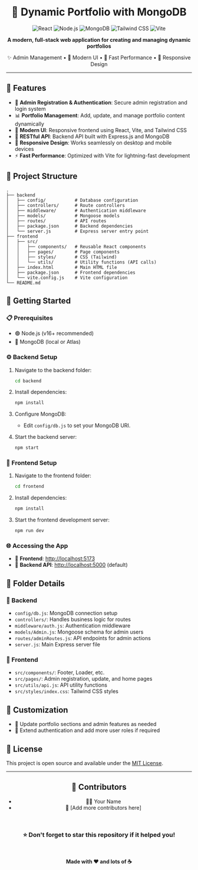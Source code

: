 <div align="center">

# 🌟 Dynamic Portfolio with MongoDB

<p align="center">
  <img src="https://img.shields.io/badge/React-20232A?style=for-the-badge&logo=react&logoColor=61DAFB" alt="React">
  <img src="https://img.shields.io/badge/Node.js-43853D?style=for-the-badge&logo=node.js&logoColor=white" alt="Node.js">
  <img src="https://img.shields.io/badge/MongoDB-4EA94B?style=for-the-badge&logo=mongodb&logoColor=white" alt="MongoDB">
  <img src="https://img.shields.io/badge/Tailwind_CSS-38B2AC?style=for-the-badge&logo=tailwind-css&logoColor=white" alt="Tailwind CSS">
  <img src="https://img.shields.io/badge/Vite-646CFF?style=for-the-badge&logo=vite&logoColor=white" alt="Vite">
</p>

<p align="center">
  <strong>A modern, full-stack web application for creating and managing dynamic portfolios</strong>
</p>

<p align="center">
  ✨ Admin Management • 🎨 Modern UI • 🚀 Fast Performance • 📱 Responsive Design
</p>

</div>

---

## 🚀 Features

- 🔐 **Admin Registration & Authentication**: Secure admin registration and login system
- 📊 **Portfolio Management**: Add, update, and manage portfolio content dynamically
- 🎨 **Modern UI**: Responsive frontend using React, Vite, and Tailwind CSS
- 🚀 **RESTful API**: Backend API built with Express.js and MongoDB
- 📱 **Responsive Design**: Works seamlessly on desktop and mobile devices
- ⚡ **Fast Performance**: Optimized with Vite for lightning-fast development

## 📁 Project Structure

```text
.
├── backend
│   ├── config/           # Database configuration
│   ├── controllers/      # Route controllers
│   ├── middleware/       # Authentication middleware
│   ├── models/           # Mongoose models
│   ├── routes/           # API routes
│   ├── package.json      # Backend dependencies
│   └── server.js         # Express server entry point
├── frontend
│   ├── src/
│   │   ├── components/   # Reusable React components
│   │   ├── pages/        # Page components
│   │   ├── styles/       # CSS (Tailwind)
│   │   └── utils/        # Utility functions (API calls)
│   ├── index.html        # Main HTML file
│   ├── package.json      # Frontend dependencies
│   └── vite.config.js    # Vite configuration
└── README.md
```

## 🚀 Getting Started

### 📋 Prerequisites

- 🟢 Node.js (v16+ recommended)
- 🍃 MongoDB (local or Atlas)

### ⚙️ Backend Setup

1. Navigate to the backend folder:
   
   ```sh
   cd backend
   ```

2. Install dependencies:
   
   ```sh
   npm install
   ```

3. Configure MongoDB:
   - Edit `config/db.js` to set your MongoDB URI.

4. Start the backend server:
   
   ```sh
   npm start
   ```

### 🎨 Frontend Setup

1. Navigate to the frontend folder:
   
   ```sh
   cd frontend
   ```

2. Install dependencies:
   
   ```sh
   npm install
   ```

3. Start the frontend development server:
   
   ```sh
   npm run dev
   ```

### 🌐 Accessing the App

- 🎨 **Frontend**: [http://localhost:5173](http://localhost:5173)
- 🔧 **Backend API**: [http://localhost:5000](http://localhost:5000) (default)

## 📖 Folder Details

### 🔧 Backend

- `config/db.js`: MongoDB connection setup
- `controllers/`: Handles business logic for routes
- `middleware/auth.js`: Authentication middleware
- `models/Admin.js`: Mongoose schema for admin users
- `routes/adminRoutes.js`: API endpoints for admin actions
- `server.js`: Main Express server file

### 🎨 Frontend

- `src/components/`: Footer, Loader, etc.
- `src/pages/`: Admin registration, update, and home pages
- `src/utils/api.js`: API utility functions
- `src/styles/index.css`: Tailwind CSS styles

## 🎯 Customization

- 📝 Update portfolio sections and admin features as needed
- 👥 Extend authentication and add more user roles if required

## 📄 License

This project is open source and available under the [MIT License](LICENSE).

---

<div align="center">

## 🤝 Contributors

- 👨‍💻 Your Name
- 🌟 [Add more contributors here]

<br>

### ⭐ Don't forget to star this repository if it helped you!

<br>

**Made with ❤️ and lots of ☕**

</div>